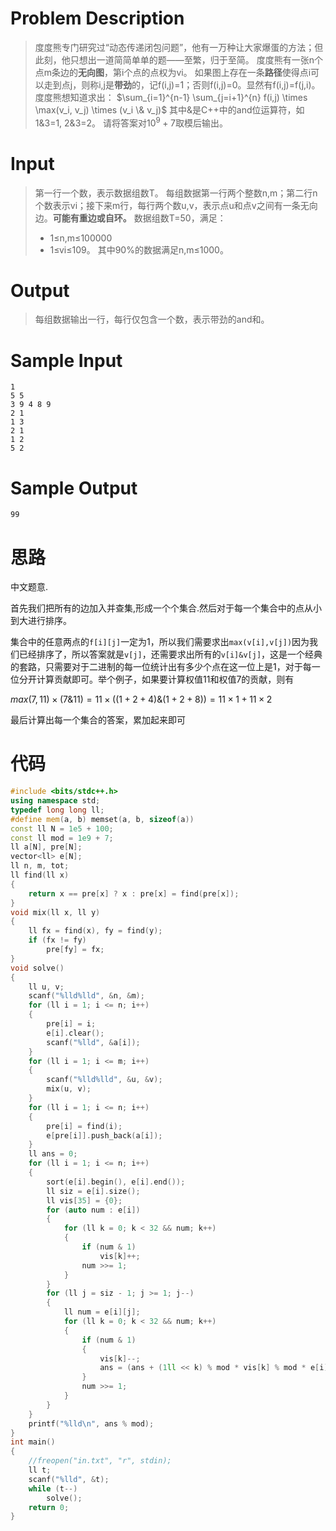 # Problem Description

> 度度熊专门研究过“动态传递闭包问题”，他有一万种让大家爆蛋的方法；但此刻，他只想出一道简简单单的题——至繁，归于至简。
> 度度熊有一张n个点m条边的**无向图**，第i个点的点权为vi。
> 如果图上存在一条**路径**使得点i可以走到点j，则称i,j是**带劲**的，记f(i,j)=1；否则f(i,j)=0。显然有f(i,j)=f(j,i)。
> 度度熊想知道求出：
> $\sum_{i=1}^{n-1} \sum_{j=i+1}^{n} f(i,j) \times \max(v_i, v_j) \times (v_i \& v_j)$
> 其中&是C++中的and位运算符，如1&3=1, 2&3=2。
> 请将答案对$10^9+7$取模后输出。
>
>  

 

# Input

> 第一行一个数，表示数据组数T。
> 每组数据第一行两个整数n,m；第二行n个数表示vi；接下来m行，每行两个数u,v，表示点u和点v之间有一条无向边。**可能有重边或自环。**
> 数据组数T=50，满足：
> - 1≤n,m≤100000
> - 1≤vi≤109。
> 其中90%的数据满足n,m≤1000。



# Output

> 每组数据输出一行，每行仅包含一个数，表示带劲的and和。

 

# Sample Input

```
1
5 5
3 9 4 8 9 
2 1
1 3
2 1
1 2
5 2
```

# Sample Output

```
99
```

# 思路

中文题意.

首先我们把所有的边加入并查集,形成一个个集合.然后对于每一个集合中的点从小到大进行排序。

集合中的任意两点的`f[i][j]`一定为1，所以我们需要求出`max(v[i],v[j])`因为我们已经排序了，所以答案就是`v[j]`，还需要求出所有的`v[i]&v[j]`，这是一个经典的套路，只需要对于二进制的每一位统计出有多少个点在这一位上是1，对于每一位分开计算贡献即可。举个例子，如果要计算权值11和权值7的贡献，则有

$max(7,11) \times (7 \& 11) = 11 \times ((1 + 2 + 4) \& (1 + 2 + 8)) = 11 \times 1 + 11 \times 2$

最后计算出每一个集合的答案，累加起来即可



# 代码

```cpp
#include <bits/stdc++.h>
using namespace std;
typedef long long ll;
#define mem(a, b) memset(a, b, sizeof(a))
const ll N = 1e5 + 100;
const ll mod = 1e9 + 7;
ll a[N], pre[N];
vector<ll> e[N];
ll n, m, tot;
ll find(ll x)
{
    return x == pre[x] ? x : pre[x] = find(pre[x]);
}
void mix(ll x, ll y)
{
    ll fx = find(x), fy = find(y);
    if (fx != fy)
        pre[fy] = fx;
}
void solve()
{
    ll u, v;
    scanf("%lld%lld", &n, &m);
    for (ll i = 1; i <= n; i++)
    {
        pre[i] = i;
        e[i].clear();
        scanf("%lld", &a[i]);
    }
    for (ll i = 1; i <= m; i++)
    {
        scanf("%lld%lld", &u, &v);
        mix(u, v);
    }
    for (ll i = 1; i <= n; i++)
    {
        pre[i] = find(i);
        e[pre[i]].push_back(a[i]);
    }
    ll ans = 0;
    for (ll i = 1; i <= n; i++)
    {
        sort(e[i].begin(), e[i].end());
        ll siz = e[i].size();
        ll vis[35] = {0};
        for (auto num : e[i])
        {
            for (ll k = 0; k < 32 && num; k++)
            {
                if (num & 1)
                    vis[k]++;
                num >>= 1;
            }
        }
        for (ll j = siz - 1; j >= 1; j--)
        {
            ll num = e[i][j];
            for (ll k = 0; k < 32 && num; k++)
            {
                if (num & 1)
                {
                    vis[k]--;
                    ans = (ans + (1ll << k) % mod * vis[k] % mod * e[i][j] % mod) % mod;
                }
                num >>= 1;
            }
        }
    }
    printf("%lld\n", ans % mod);
}
int main()
{
    //freopen("in.txt", "r", stdin);
    ll t;
    scanf("%lld", &t);
    while (t--)
        solve();
    return 0;
}
```

